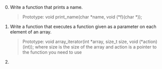0. Write a function that prints a name.

	>Prototype: void print_name(char *name, void (*f)(char *));

1. Write a function that executes a function given as a parameter on each element of an array.

	>Prototype: void array_iterator(int *array, size_t size, void (*action)(int));
	where size is the size of the array 
	and action is a pointer to the function you need to use

2. 

